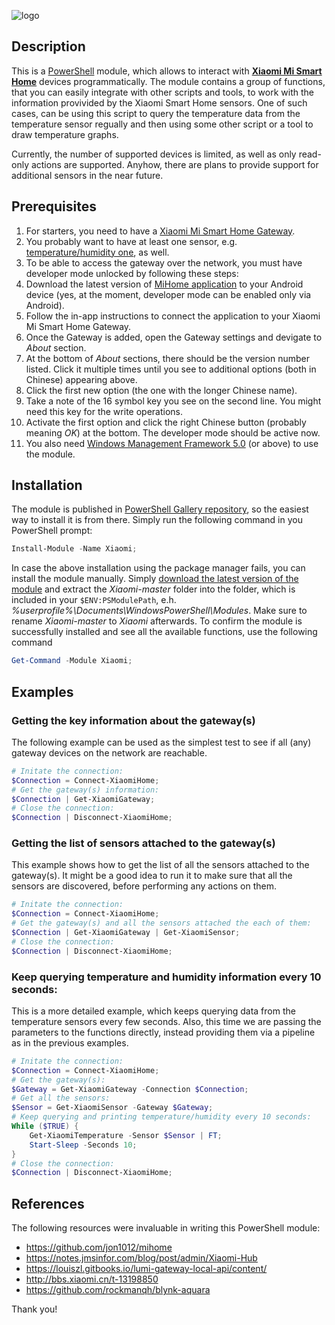 ![logo](https://cloud.githubusercontent.com/assets/7723360/20984979/2284bb0a-bccb-11e6-9f8d-939c2ed43125.png)

## Description
This is a [PowerShell](https://msdn.microsoft.com/powershell) module, which allows to interact with [**Xiaomi Mi Smart Home**](http://xiaomi-mi.com/mi-smart-home) devices programmatically. The module contains a group of functions, that you can easily integrate with other scripts and tools, to work with the information provivided by the Xiaomi Smart Home sensors. One of such cases, can be using this script to query the temperature data from the temperature sensor regually and then using some other script or a tool to draw temperature graphs.

Currently, the number of supported devices is limited, as well as only read-only actions are supported. Anyhow, there are plans to provide support for additional sensors in the near future.

## Prerequisites
1. For starters, you need to have a [Xiaomi Mi Smart Home Gateway](http://xiaomi-mi.com/smart-home/xiaomi-mi-gateway-2).
1. You probably want to have at least one sensor, e.g. [temperature/humidity one](http://xiaomi-mi.com/smart-home/xiaomi-mi-temperature-humidity-sensor/), as well.
1. To be able to access the gateway over the network, you must have developer mode unlocked by following these steps:
 1. Download the latest version of [MiHome application](https://play.google.com/store/apps/details?id=com.xiaomi.smarthome) to your Android device (yes, at the moment, developer mode can be enabled only via Android).
 1. Follow the in-app instructions to connect the application to your Xiaomi Mi Smart Home Gateway.
 1. Once the Gateway is added, open the Gateway settings and devigate to *About* section.
 1. At the bottom of *About* sections, there should be the version number listed. Click it multiple times until you see to additional options (both in Chinese) appearing above.
 1. Click the first new option (the one with the longer Chinese name).
 1. Take a note of the 16 symbol key you see on the second line. You might need this key for the write operations.
 1. Activate the first option and click the right Chinese button (probably meaning *OK*) at the bottom. The developer mode should be active now.
1. You also need [Windows Management Framework 5.0](https://www.microsoft.com/en-us/download/details.aspx?id=50395) (or above) to use the module.

## Installation
The module is published in [PowerShell Gallery repository](https://www.powershellgallery.com/packages/Xiaomi/0.1), so the easiest way to install it is from there. Simply run the following command in you PowerShell prompt:
```powershell
Install-Module -Name Xiaomi;
```
In case the above installation using the package manager fails, you can install the module manually. Simply [download the latest version of the module](https://github.com/TDabasinskas/Xiaomi/archive/master.zip) and extract the *Xiaomi-master* folder into the folder, which is included in your `$ENV:PSModulePath`, e.h. *%userprofile%\Documents\WindowsPowerShell\Modules*. Make sure to rename *Xiaomi-master* to *Xiaomi* afterwards.
To confirm the module is successfully installed and see all the available functions, use the following command
```powershell
Get-Command -Module Xiaomi;
```
## Examples
### Getting the key information about the gateway(s)
The following example can be used as the simplest test to see if all (any) gateway devices on the network are reachable.
```powershell
# Initate the connection:
$Connection = Connect-XiaomiHome;
# Get the gateway(s) information:
$Connection | Get-XiaomiGateway;
# Close the connection:
$Connection | Disconnect-XiaomiHome;
```
### Getting the list of sensors attached to the gateway(s)
This example shows how to get the list of all the sensors attached to the gateway(s). It might be a good idea to run it to make sure that all the sensors are discovered, before performing any actions on them.
```powershell
# Initate the connection:
$Connection = Connect-XiaomiHome;
# Get the gateway(s) and all the sensors attached the each of them:
$Connection | Get-XiaomiGateway | Get-XiaomiSensor;
# Close the connection:
$Connection | Disconnect-XiaomiHome;
```
### Keep querying temperature and humidity information every 10 seconds:
This is a more detailed example, which keeps querying data from the temperature sensors every few seconds. Also, this time we are passing the parameters to the functions directly, instead providing them via a pipeline as in the previous examples.
```powershell
# Initate the connection:
$Connection = Connect-XiaomiHome;
# Get the gateway(s):
$Gateway = Get-XiaomiGateway -Connection $Connection;
# Get all the sensors:
$Sensor = Get-XiaomiSensor -Gateway $Gateway;
# Keep querying and printing temperature/humidity every 10 seconds:
While ($TRUE) {
    Get-XiaomiTemperature -Sensor $Sensor | FT;
    Start-Sleep -Seconds 10;
}
# Close the connection:
$Connection | Disconnect-XiaomiHome;
```
## References

The following resources were invaluable in writing this PowerShell module:
- https://github.com/jon1012/mihome
- https://notes.jmsinfor.com/blog/post/admin/Xiaomi-Hub
- https://louiszl.gitbooks.io/lumi-gateway-local-api/content/
- http://bbs.xiaomi.cn/t-13198850
- https://github.com/rockmanqh/blynk-aquara

Thank you!
